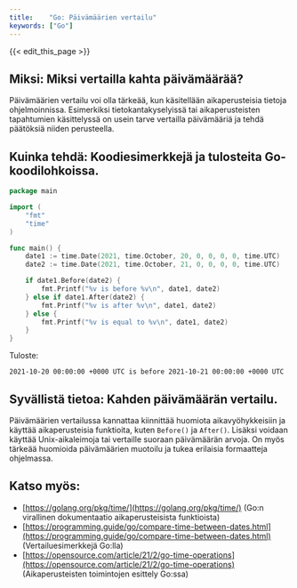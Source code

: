 ```yaml
---
title:    "Go: Päivämäärien vertailu"
keywords: ["Go"]
---
```


{{< edit_this_page >}}

## Miksi: Miksi vertailla kahta päivämäärää?

Päivämäärien vertailu voi olla tärkeää, kun käsitellään aikaperusteisia tietoja ohjelmoinnissa. Esimerkiksi tietokantakyselyissä tai aikaperusteisten tapahtumien käsittelyssä on usein tarve vertailla päivämääriä ja tehdä päätöksiä niiden perusteella.

## Kuinka tehdä: Koodiesimerkkejä ja tulosteita Go-koodilohkoissa.

```Go
package main

import (
    "fmt"
    "time"
)

func main() {
    date1 := time.Date(2021, time.October, 20, 0, 0, 0, 0, time.UTC)
    date2 := time.Date(2021, time.October, 21, 0, 0, 0, 0, time.UTC)

    if date1.Before(date2) {
        fmt.Printf("%v is before %v\n", date1, date2)
    } else if date1.After(date2) {
        fmt.Printf("%v is after %v\n", date1, date2)
    } else {
        fmt.Printf("%v is equal to %v\n", date1, date2)
    }
}
```

Tuloste:
```
2021-10-20 00:00:00 +0000 UTC is before 2021-10-21 00:00:00 +0000 UTC
```

## Syvällistä tietoa: Kahden päivämäärän vertailu.

Päivämäärien vertailussa kannattaa kiinnittää huomiota aikavyöhykkeisiin ja käyttää aikaperusteisia funktioita, kuten `Before()` ja `After()`. Lisäksi voidaan käyttää Unix-aikaleimoja tai vertaille suoraan päivämäärän arvoja. On myös tärkeää huomioida päivämäärien muotoilu ja tukea erilaisia formaatteja ohjelmassa.

## Katso myös:

- [https://golang.org/pkg/time/](https://golang.org/pkg/time/) (Go:n virallinen dokumentaatio aikaperusteisista funktioista)
- [https://programming.guide/go/compare-time-between-dates.html](https://programming.guide/go/compare-time-between-dates.html) (Vertailuesimerkkejä Go:lla)
- [https://opensource.com/article/21/2/go-time-operations](https://opensource.com/article/21/2/go-time-operations) (Aikaperusteisten toimintojen esittely Go:ssa)